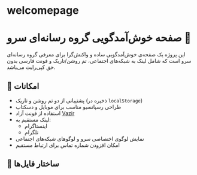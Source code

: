 # welcomepage
# صفحه خوش‌آمدگویی گروه رسانه‌ای سرو 🌿

این پروژه یک صفحه‌ی خوش‌آمدگویی ساده و واکنش‌گرا برای معرفی گروه رسانه‌ای سرو است که شامل لینک به شبکه‌های اجتماعی، تم روشن/تاریک و فونت فارسی بدون حق کپی‌رایت می‌باشد.

## 🎨 امکانات

- پشتیبانی از دو تم روشن و تاریک (ذخیره در `localStorage`)
- طراحی رسپانسیو مناسب برای موبایل و دسکتاپ
- استفاده از فونت آزاد [Vazir](https://github.com/rastikerdar/vazir-font)
- لینک مستقیم به:
  - اینستاگرام
  - تلگرام
- نمایش لوگوی اختصاصی سرو و لوگوهای شبکه‌های اجتماعی
- امکان افزودن شماره تماس برای ارتباط مستقیم

## 📁 ساختار فایل‌ها

